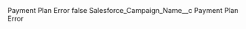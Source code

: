 <?xml version="1.0" encoding="UTF-8"?>
<CustomMetadata xmlns="http://soap.sforce.com/2006/04/metadata" xmlns:xsi="http://www.w3.org/2001/XMLSchema-instance" xmlns:xsd="http://www.w3.org/2001/XMLSchema">
    <label>Payment Plan Error</label>
    <protected>false</protected>
    <values>
        <field>Salesforce_Campaign_Name__c</field>
        <value xsi:type="xsd:string">Payment Plan Error</value>
    </values>
</CustomMetadata>
